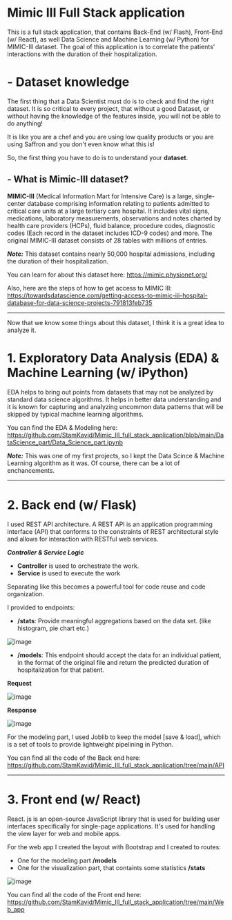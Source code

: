 # Mimic III Full Stack application
This is a full stack application, that contains Back-End (w/ Flash), Front-End (w/ React), as well Data Science and Machine Learning (w/ Python) for MIMIC-III dataset. The goal of this application is to correlate the patients' interactions with the duration of their hospitalization.

# - Dataset knowledge

The first thing that a Data Scientist must do is to check and find the right dataset. It is so critical to every project, that without a good Dataset, or without having the knowledge of the features inside, you will not be able to do anything! 

It is like you are a chef and you are using low quality products or you are using Saffron and you don't even know what this is!

So, the first thing you have to do is to understand your **dataset**.

## - What is Mimic-III dataset?

**MIMIC-III** (Medical Information Mart for Intensive Care) is a large, single-center database comprising information relating to patients admitted to critical care units at a large tertiary care hospital. It includes vital signs, medications, laboratory measurements, observations and notes charted by health care providers (HCPs), fluid balance, procedure codes, diagnostic codes (Each record in the dataset includes ICD-9 codes) and more. The original MIMIC-III dataset consists of 28 tables with millions of entries.

***Note:*** This dataset contains nearly 50,000 hospital admissions, including the duration of their hospitalization.

You can learn for about this dataset here: https://mimic.physionet.org/

Also, here are the steps of how to get access to MIMIC III: https://towardsdatascience.com/getting-access-to-mimic-iii-hospital-database-for-data-science-projects-791813feb735

-------------------------------------------------------------------------------------------------------------------------------------------------------------------------------

Now that we know some things about this dataset, I think it is a great idea to analyze it.

# 1. Exploratory Data Analysis (EDA) & Machine Learning (w/ iPython)

EDA helps to bring out points from datasets that may not be analyzed by standard data science algorithms. It helps in better data understanding and it is known for capturing and analyzing uncommon data patterns that will be skipped by typical machine learning algorithms.

You can find the EDA & Modeling here: https://github.com/StamKavid/Mimic_III_full_stack_application/blob/main/DataScience_part/Data_Science_part.ipynb

***Note:*** This was one of my first projects, so I kept the Data Scince & Machine Learning algorithm as it was. Of course, there can be a lot of enchancements.

-------------------------------------------------------------------------------------------------------------------------------------------------------------------------------

# 2. Back end (w/ Flask)

I used REST API architecture. A REST API is an application programming interface (API) that conforms to the constraints of REST architectural style and allows for interaction with RESTful web services.

***Controller & Service Logic***

- **Controller** is used to orchestrate the work.
- **Service** is used to execute the work

Separating like this becomes a powerful tool for code reuse and code organization. 

I provided to endpoints:

- **/stats**: Provide meaningful aggregations based on the data set. (like histogram, pie chart etc.)

![image](https://user-images.githubusercontent.com/69797374/112065055-ad96c480-8b6c-11eb-9bb2-50bd92f619b0.png)

- **/models**: This endpoint should accept the data for an individual patient, in the format of the original file and return the predicted duration of hospitalization for that patient.

**Request**

![image](https://user-images.githubusercontent.com/69797374/112065125-cdc68380-8b6c-11eb-91c4-515b894dc6ca.png)

**Response**

![image](https://user-images.githubusercontent.com/69797374/112065150-d5862800-8b6c-11eb-9f28-f40841e627e1.png)

For the modeling part, I used Joblib to keep the model [save & load], which is a set of tools to provide lightweight pipelining in Python.

You can find all the code of the Back end here: https://github.com/StamKavid/Mimic_III_full_stack_application/tree/main/API

-------------------------------------------------------------------------------------------------------------------------------------------------------------------------------

# 3. Front end (w/ React)

React. js is an open-source JavaScript library that is used for building user interfaces specifically for single-page applications. It's used for handling the view layer for web and mobile apps. 

For the web app I created the layout with Bootstrap and I created to routes: 

- One for the modeling part **/models** 
- One for the visualization part, that containts some statistics **/stats**

![image](https://user-images.githubusercontent.com/69797374/112065227-f6e71400-8b6c-11eb-8ca4-502df6862401.png)

You can find all the code of the Front end here: https://github.com/StamKavid/Mimic_III_full_stack_application/tree/main/Web_app

